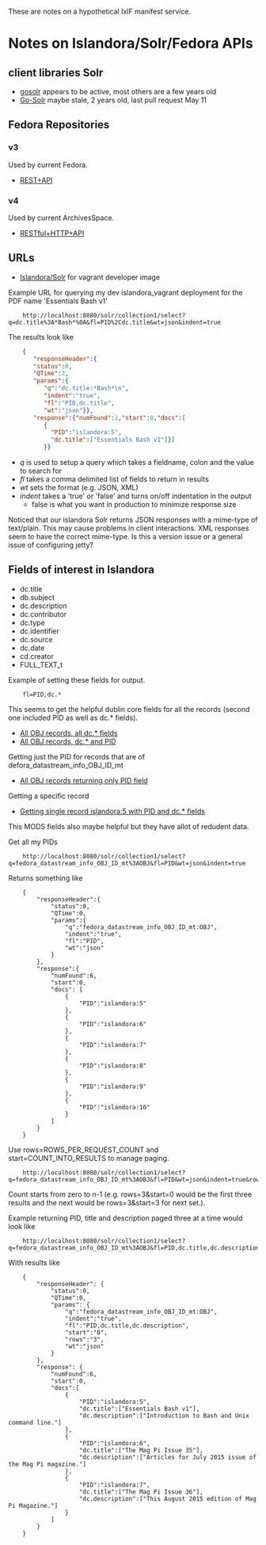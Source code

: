 
These are notes on a hypothetical IxIF manifest service.

# Notes on Islandora/Solr/Fedora APIs

## client libraries Solr

+ [gosolr](https://github.com/droxer/gosolr) appears to be active, most others are a few years old
+ [Go-Solr](https://github.com/rtt/Go-Solr/) maybe stale, 2 years old, last pull request May 11

## Fedora Repositories

### v3

Used by current Fedora.

+ [REST+API](https://wiki.duraspace.org/display/FEDORA38/REST+API)

### v4

Used by current ArchivesSpace.

+ [RESTful+HTTP+API](https://wiki.duraspace.org/display/FEDORA4x/RESTful+HTTP+API)

## URLs

+ [Islandora/Solr](http://localhost:8080/solr/#/) for vagrant developer image


Example URL for querying my dev islandora_vagrant deployment for the PDF name 'Essentials Bash v1'

```
    http://localhost:8080/solr/collection1/select?q=dc.title%3A*Bash*%0A&fl=PID%2Cdc.title&wt=json&indent=true
```

The results look like

```json
    {
       "responseHeader":{
       "status":0,
       "QTime":2,
       "params":{
          "q":"dc.title:*Bash*\n",
          "indent":"true",
          "fl":"PID,dc.title",
          "wt":"json"}},
       "response":{"numFound":1,"start":0,"docs":[
          {
            "PID":"islandora:5",
            "dc.title":["Essentials Bash v1"]}]
          }}
```

+ _q_ is used to setup a query which takes a fieldname, colon and the value to search for
+ _fl_ takes a comma delimited list of fields to return in results
+ _wt_ sets the format (e.g. JSON, XML)
+ _indent_ takes a 'true' or 'false' and turns on/off indentation in the output
    + false is what you want in production to minimize response size

Noticed that our islandora Solr returns JSON responses with a mime-type of text/plain. This may cause problems in client interactions. XML
responses seem to have the correct mime-type. Is this a version issue or a general issue of configuring jetty?


## Fields of interest in Islandora

+ dc.title
+ db.subject
+ dc.description
+ dc.contributor
+ dc.type
+ dc.identifier
+ dc.source
+ dc.date
+ cd.creator
+ FULL_TEXT_t

Example of setting these fields for output.

```
    fl=PID,dc.*
```

This seems to get the helpful dublin core fields for all the records (second one included PID as well as dc.* fields).

+ [All OBJ records, all dc.* fields](http://localhost:8080/solr/collection1/select?q=fedora_datastream_info_OBJ_ID_mt%3AOBJ&fl=dc.*&wt=json&indent=true)
+ [All OBJ records, dc.* and PID](http://localhost:8080/solr/collection1/select?q=fedora_datastream_info_OBJ_ID_mt%3AOBJ&fl=PID%2Cdc.*&wt=json&indent=true)

Getting just the PID for records that are of defora_datastream_info_OBJ_ID_mt

+ [All OBJ records returning only PID field](http://localhost:8080/solr/collection1/select?q=fedora_datastream_info_OBJ_ID_mt%3AOBJ&fl=PID&wt=json&indent=true)

Getting a specific record

+ [Getting single record islandora:5 with PID and dc.* fields](http://localhost:8080/solr/collection1/select?q=PID%3Aislandora%5C%3A8&fl=PID%2Cdc.*&wt=json&indent=true)

This MODS fields also maybe helpful but they have allot of redudent data.

Get all my PIDs

```
    http://localhost:8080/solr/collection1/select?q=fedora_datastream_info_OBJ_ID_mt%3AOBJ&fl=PID&wt=json&indent=true
```

Returns something like

```
    {
        "responseHeader":{
            "status":0,
            "QTime":0,
            "params":{
                "q":"fedora_datastream_info_OBJ_ID_mt:OBJ",
                "indent":"true",
                "fl":"PID",
                "wt":"json"
            }
        },
        "response":{
            "numFound":6,
            "start":0,
            "docs": [
                {
                    "PID":"islandora:5"
                },
                {
                    "PID":"islandora:6"
                },
                {
                    "PID":"islandora:7"
                },
                {
                    "PID":"islandora:8"
                },
                {
                    "PID":"islandora:9"
                },
                {
                    "PID":"islandora:10"
                }
            ]
        }
    }
```

Use rows=ROWS_PER_REQUEST_COUNT and start=COUNT_INTO_RESULTS to manage paging.

```
    http://localhost:8080/solr/collection1/select?q=fedora_datastream_info_OBJ_ID_mt%3AOBJ&fl=PID&wt=json&indent=true&rows=3&start=3
```

Count starts from zero to n-1 (e.g. rows=3&start=0 would be the first three results and the next would be rows=3&start=3 for next set.).

Example returning PID, title and description paged three at a time would look like

```
    http://localhost:8080/solr/collection1/select?q=fedora_datastream_info_OBJ_ID_mt%3AOBJ&fl=PID,dc.title,dc.description&wt=json&indent=true&rows=3&start=0
```

With results like

```    
    {
        "responseHeader": {
            "status":0,
            "QTime":0,
            "params": {
                "q":"fedora_datastream_info_OBJ_ID_mt:OBJ",
                "indent":"true",
                "fl":"PID,dc.title,dc.description",
                "start":"0",
                "rows":"3",
                "wt":"json"
            }
        },
        "response": {
            "numFound":6,
            "start":0,
            "docs":[
                {
                    "PID":"islandora:5",
                    "dc.title":["Essentials Bash v1"],
                    "dc.description":["Introduction to Bash and Unix command line."]
                },
                {
                    "PID":"islandora:6",
                    "dc.title":["The Mag Pi Issue 35"],
                    "dc.description":["Articles for July 2015 issue of the Mag Pi magazine."]
                },
                {
                    "PID":"islandora:7",
                    "dc.title":["The Mag Pi Issue 36"],
                    "dc.description":["This August 2015 edition of Mag Pi Magazine."]
                }
            ]
        }
    }
```

